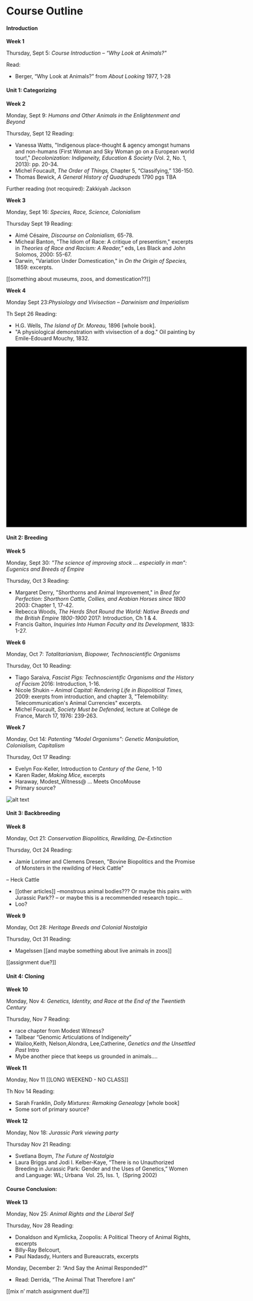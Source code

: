 # Course Outline

#### Introduction


**Week 1**

Thursday, Sept 5: <em class="u">Course Introduction – “Why Look at Animals?"</em>

Read: 
* Berger, “Why Look at Animals?” from *About Looking* 1977, 1-28


#### Unit 1: Categorizing


**Week 2**

Monday, Sept 9: <em class="u">Humans and Other Animals in the Enlightenment and Beyond</em>


Thursday, Sept 12 Reading:
*	Vanessa Watts, "Indigenous place-thought & agency amongst humans and non-humans (First Woman and Sky Woman go on a European world tour!," *Decolonization: Indigeneity, Education & Society* (Vol. 2,  No. 1,  2013): pp. 20-34.
*	Michel Foucault, *The Order of Things,* Chapter 5, “Classifying,” 136-150.
*	Thomas Bewick, *A General History of Quadrupeds* 1790 pgs TBA

Further reading (not recquired):
Zakkiyah Jackson




**Week 3**

Monday, Sept 16: <em class="u">Species, Race, Science, Colonialism</em>


Thursday Sept 19 Reading:
*	Aimé Césaire, *Discourse on Colonialism,* 65-78.
*	Micheal Banton, "The Idiom of Race: A critique of presentism," excerpts in *Theories of Race and Racism: A Reader,"* eds, Les Black and John Solomos, 2000: 55-67.
*	Darwin, "Variation Under Domestication," in *On the Origin of Species,* 1859: excerpts.

[[something about museums, zoos, and domestication??]]




**Week 4**

Monday Sept 23:<em class="u">Physiology and Vivisection – Darwinism and Imperialism</em>


Th Sept 26 Reading: 
* H.G. Wells, *The Island of Dr. Moreau,* 1896 [whole book].
* "A physiological demonstration with vivisection of a dog." Oil painting by Emile-Edouard Mouchy, 1832.

<div class="uv" data-locale="en-GB:English (GB)" data-config="https://wellcomelibrary.org/assets/config/uv-config.json" data-uri="https://wellcomelibrary.org/iiif/b12023917/manifest" data-collectionindex="0" data-manifestindex="0" data-sequenceindex="0" data-canvasindex="0" data-zoom="0.0092,0.1552,1.0787,0.6517" data-rotation="0" style="width:640px; height:480px; background-color: #000"></div><script type="text/javascript" id="embedUV" src="https://wellcomelibrary.org/spas/uv/versions/uv-1.7.32/lib/embed.js"></script><script type="text/javascript">/* wordpress fix */</script>


#### Unit 2: Breeding


**Week 5**

Monday, Sept 30: <em class="u">"The science of improving stock ... especially in man": Eugenics and Breeds of Empire</em>


Thursday, Oct 3 Reading:

* Margaret Derry, "Shorthorns and Animal Improvement," in *Bred for Perfection: Shorthorn Cattle, Collies, and Arabian Horses since 1800* 2003: Chapter 1, 17-42.
* Rebecca Woods, *The Herds Shot Round the World: Native Breeds and the British Empire 1800-1900* 2017: Introduction, Ch 1 & 4.
* Francis Galton, *Inquiries Into Human Faculty and Its Development,* 1833: 1-27.




**Week 6**

Monday, Oct 7: <em class="u">Totalitarianism, Biopower, Technoscientific Organisms</em>


Thursday, Oct 10 Reading: 
* Tiago Saraiva, *Fascist Pigs: Technoscientific Organisms and the History of Facism* 2016: Introduction, 1-16.
* Nicole Shukin – *Animal Capital: Rendering Life in Biopolitical Times,* 2009: exerpts from introduction, and chapter 3, "Telemobility: Telecommunication's Animal Currencies" excerpts.
* Michel Foucault, *Society Must be Defended,* lecture at Collége de France, March 17, 1976: 239-263.






**Week 7**

Monday, Oct 14: <em class="u">Patenting "Model Organisms": Genetic Manipulation, Colonialism, Capitalism</em>


Thursday, Oct 17 Reading:
* Evelyn Fox-Keller, Introduction to *Century of the Gene,* 1-10
* Karen Rader, *Making Mice,* excerpts
* Haraway, Modest_Witness@ … Meets OncoMouse
* Primary source?

![alt text](images/oncomouse.jpeg "Logo Title Text 1")

#### Unit 3: Backbreeding




**Week 8**

Monday, Oct 21: <em class="u">Conservation Biopolitics, Rewilding, De-Extinction</em>


Thursday, Oct 24 Reading: 
* Jamie Lorimer and Clemens Dresen, "Bovine Biopolitics and the Promise of Monsters in the rewilding of Heck Cattle"

– Heck Cattle
* [[other articles]] –monstrous animal bodies??? Or maybe this pairs with Jurassic Park?? – or maybe this is a recommended research topic…
* Loo?




**Week 9**

Monday, Oct 28: <em class="u">Heritage Breeds and Colonial Nostalgia</em>
 

Thursday, Oct 31 Reading: 
* Magelssen [[and maybe something about live animals in zoos]]

[[assignment due?]]

#### Unit 4: Cloning

**Week 10**

Monday, Nov 4: <em class="u">Genetics, Identity, and Race at the End of the Twentieth Century</em>


Thursday, Nov 7 Reading:
* race chapter from Modest Witness?
* Tallbear “Genomic Articulations of Indigeneity”
* Wailoo,Keith, Nelson,Alondra, Lee,Catherine, *Genetics and the Unsettled Past* Intro
* Mybe another piece that keeps us grounded in animals….




**Week 11**

Monday, Nov 11 [[LONG WEEKEND - NO CLASS]]


Th Nov 14 Reading:
* Sarah Franklin, *Dolly Mixtures: Remaking Genealogy* [whole book]
* Some sort of primary source?




**Week 12**

Monday, Nov 18: <em class="u">*Jurassic Park* viewing party</em>


Thursday Nov 21 Reading: 
*	Svetlana Boym, *The Future of Nostalgia*
* Laura Briggs and Jodi I. Kelber-Kaye, “There is no Unauthorized Breeding in Jurassic Park: Gender and the Uses of Genetics,” Women and Language: WL; Urbana  Vol. 25, Iss. 1,  (Spring 2002)




#### Course Conclusion:


**Week 13**

Monday, Nov 25:  <em class="u">Animal Rights and the Liberal Self </em>


Thursday, Nov 28 Reading:
* Donaldson and Kymlicka, Zoopolis: A Political Theory of Animal Rights, excerpts 
* Billy-Ray Belcourt, 
* Paul Nadasdy, Hunters and Bureaucrats, excerpts

Monday, December 2: “And Say the Animal Responded?”
* Read: Derrida, “The Animal That Therefore I am”

[[mix n’ match assignment due?]]

